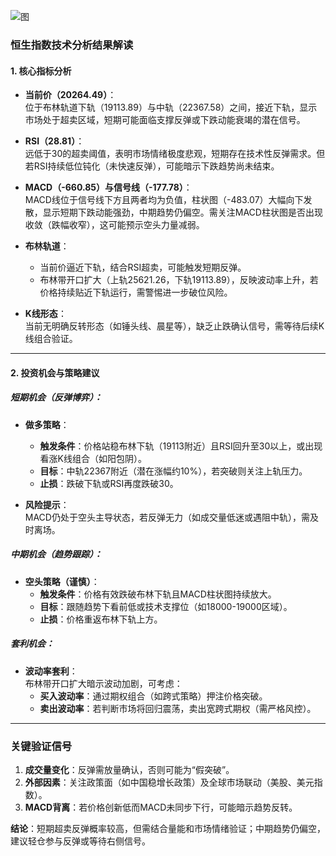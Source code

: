 ![图](2025-04-10_HSI.png)



### 恒生指数技术分析结果解读

#### 1. **核心指标分析**
- **当前价（20264.49）**：  
  位于布林轨道下轨（19113.89）与中轨（22367.58）之间，接近下轨，显示市场处于超卖区域，短期可能面临支撑反弹或下跌动能衰竭的潜在信号。

- **RSI（28.81）**：  
  远低于30的超卖阈值，表明市场情绪极度悲观，短期存在技术性反弹需求。但若RSI持续低位钝化（未快速反弹），可能暗示下跌趋势尚未结束。

- **MACD（-660.85）与信号线（-177.78）**：  
  MACD线位于信号线下方且两者均为负值，柱状图（-483.07）大幅向下发散，显示短期下跌动能强劲，中期趋势仍偏空。需关注MACD柱状图是否出现收敛（跌幅收窄），这可能预示空头力量减弱。

- **布林轨道**：  
  - 当前价逼近下轨，结合RSI超卖，可能触发短期反弹。  
  - 布林带开口扩大（上轨25621.26，下轨19113.89），反映波动率上升，若价格持续贴近下轨运行，需警惕进一步破位风险。

- **K线形态**：  
  当前无明确反转形态（如锤头线、晨星等），缺乏止跌确认信号，需等待后续K线组合验证。

---

#### 2. **投资机会与策略建议**

##### **短期机会（反弹博弈）**：
- **做多策略**：  
  - **触发条件**：价格站稳布林下轨（19113附近）且RSI回升至30以上，或出现看涨K线组合（如阳包阴）。  
  - **目标**：中轨22367附近（潜在涨幅约10%），若突破则关注上轨压力。  
  - **止损**：跌破下轨或RSI再度跌破30。

- **风险提示**：  
  MACD仍处于空头主导状态，若反弹无力（如成交量低迷或遇阻中轨），需及时离场。

##### **中期机会（趋势跟踪）**：
- **空头策略（谨慎）**：  
  - **触发条件**：价格有效跌破布林下轨且MACD柱状图持续放大。  
  - **目标**：跟随趋势下看前低或技术支撑位（如18000-19000区域）。  
  - **止损**：价格重返布林下轨上方。

##### **套利机会**：
- **波动率套利**：  
  布林带开口扩大暗示波动加剧，可考虑：  
  - **买入波动率**：通过期权组合（如跨式策略）押注价格突破。  
  - **卖出波动率**：若判断市场将回归震荡，卖出宽跨式期权（需严格风控）。

---

### **关键验证信号**
1. **成交量变化**：反弹需放量确认，否则可能为“假突破”。  
2. **外部因素**：关注政策面（如中国稳增长政策）及全球市场联动（美股、美元指数）。  
3. **MACD背离**：若价格创新低而MACD未同步下行，可能暗示趋势反转。

**结论**：短期超卖反弹概率较高，但需结合量能和市场情绪验证；中期趋势仍偏空，建议轻仓参与反弹或等待右侧信号。